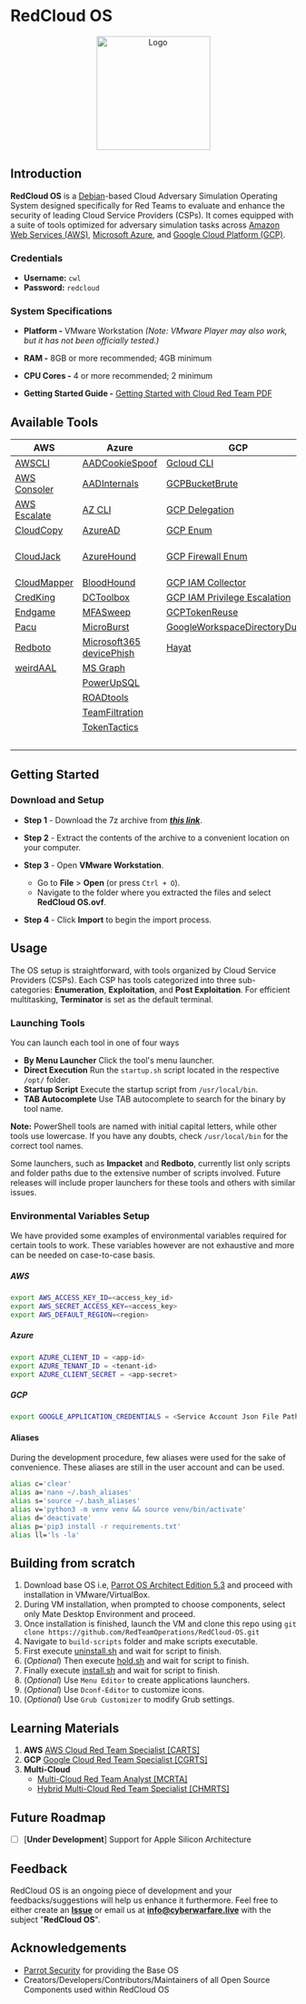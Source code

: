 # RedCloud OS

<p align="center">
  <img src="Logo.png" alt="Logo" width="200"/>
</p>

## Introduction

**RedCloud OS** is a [Debian](https://www.debian.org/)-based Cloud Adversary Simulation Operating System designed specifically for Red Teams to evaluate and enhance the security of leading Cloud Service Providers (CSPs). It comes equipped with a suite of tools optimized for adversary simulation tasks across [Amazon Web Services (AWS)](https://aws.amazon.com/), [Microsoft Azure](https://azure.microsoft.com/en-us), and [Google Cloud Platform (GCP)](https://cloud.google.com/).

### Credentials

- **Username:** `cwl`
- **Password:** `redcloud`

### System Specifications

- **Platform -** VMware Workstation _(Note: VMware Player may also work, but it has not been officially tested.)_

- **RAM -** 8GB or more recommended; 4GB minimum

- **CPU Cores -** 4 or more recommended; 2 minimum

- **Getting Started Guide -** [Getting Started with Cloud Red Team PDF](https://github.com/RedTeamOperations/RedCloud-OS/blob/main/build-scripts/Getting%20Started%20with%20Cloud%20Red%20Team.pdf)

## Available Tools

| **AWS**                                                         | **Azure**                                                       | **GCP**                                                      | **Multi-Cloud**  |
|-----------------------------------------------------------------|-----------------------------------------------------------------|--------------------------------------------------------------|----------------------------------------------------------------|
| [AWSCLI](https://github.com/aws/aws-cli/tree/v2)                | [AADCookieSpoof](https://github.com/jsa2/aadcookiespoof)        | [Gcloud CLI](https://cloud.google.com/sdk/gcloud/)           | [Cartography](https://github.com/lyft/cartography)             |
| [AWS Consoler](https://github.com/NetSPI/aws_consoler)          | [AADInternals](https://github.com/Gerenios/AADInternals)        | [GCPBucketBrute](https://github.com/RhinoSecurityLabs/GCPBucketBrute) | [CCAT](https://github.com/RhinoSecurityLabs/ccat)  |
| [AWS Escalate](https://github.com/RhinoSecurityLabs/Security-Research/blob/master/tools/aws-pentest-tools/aws_escalate.py) | [AZ CLI](https://github.com/Azure/azure-cli) | [GCP Delegation](https://gitlab.com/gitlab-com/gl-security/threatmanagement/redteam/redteam-public/gcp_misc) | [CloudBrute](https://github.com/0xsha/CloudBrute)  |
| [CloudCopy](https://github.com/Static-Flow/CloudCopy)           | [AzureAD](https://github.com/Azure/azure-docs-powershell-azuread) | [GCP Enum](https://gitlab.com/gitlab-com/gl-security/threatmanagement/redteam/redteam-public/gcp_enum) | [CloudEnum](https://github.com/initstring/cloud_enum/) |
| [CloudJack](https://github.com/prevade/cloudjack)               | [AzureHound](https://github.com/BloodHoundAD/AzureHound)        | [GCP Firewall Enum](https://gitlab.com/gitlab-com/gl-security/threatmanagement/redteam/redteam-public/gcp_firewall_enum) | [Cloud Service Enum](https://github.com/NotSoSecure/cloud-service-enum) |
| [CloudMapper](https://github.com/duo-labs/cloudmapper)          | [BloodHound](https://github.com/BloodHoundAD/BloodHound)        | [GCP IAM Collector](https://github.com/marcin-kolda/gcp-iam-collector) | [Evilginx2](https://github.com/kgretzky/evilginx2)  |
| [CredKing](https://github.com/ustayready/CredKing)              | [DCToolbox](https://github.com/DanielChronlund/DCToolbox)       | [GCP IAM Privilege Escalation](https://github.com/RhinoSecurityLabs/GCP-IAM-Privilege-Escalation) | [Gitleaks](https://github.com/gitleaks/gitleaks) |
| [Endgame](https://github.com/hoodoer/endgame)                   | [MFASweep](https://github.com/dafthack/MFASweep)                | [GCPTokenReuse](https://github.com/RedTeamOperations/GCPTokenReuse) | [Impacket](https://github.com/fortra/impacket) |
| [Pacu](https://github.com/RhinoSecurityLabs/pacu)               | [MicroBurst](https://github.com/NetSPI/MicroBurst)              | [GoogleWorkspaceDirectoryDump](https://github.com/RedTeamOperations/GoogleWorkspaceDirectoryDump) | [Leonidas](https://github.com/WithSecureLabs/leonidas) |
| [Redboto](https://github.com/ihamburglar/Redboto)               | [Microsoft365 devicePhish](https://github.com/optiv/Microsoft365_devicePhish) | [Hayat](https://github.com/DenizParlak/hayat)                | [Modlishka](https://github.com/drk1wi/Modlishka) |
| [weirdAAL](https://github.com/carnal0wnage/weirdAAL)            | [MS Graph](https://github.com/microsoftgraph/msgraph-sdk-powershell) |                                                              | [Mose](https://github.com/master-of-servers/mose)  |
|                                                                 | [PowerUpSQL](https://github.com/NetSPI/PowerUpSQL)             |                                                              | [PurplePanda](https://github.com/carlospolop/PurplePanda) |
|                                                                 | [ROADtools](https://github.com/dirkjanm/ROADtools)              |                                                              | [Responder](https://github.com/lgandx/Responder) |
|                                                                 | [TeamFiltration](https://github.com/Flangvik/TeamFiltration)    |                                                              | [ScoutSuite](https://github.com/nccgroup/ScoutSuite)  |
|                                                                 | [TokenTactics](https://github.com/rvrsh3ll/TokenTactics)        |                                                              | [SkyArk](https://github.com/cyberark/SkyArk)  |
|                                                                 |                                                                 |                                                              | [Zphisher](https://github.com/htr-tech/zphisher)  |

## Getting Started

### Download and Setup

- **Step 1** - Download the 7z archive from **_[this link](https://linktr.ee/redcloudos)_**.

- **Step 2** - Extract the contents of the archive to a convenient location on your computer.

- **Step 3** - Open **VMware Workstation**.
  - Go to **File** > **Open** (or press `Ctrl + O`).
  - Navigate to the folder where you extracted the files and select **RedCloud OS.ovf**.

- **Step 4** - Click **Import** to begin the import process.

## Usage

The OS setup is straightforward, with tools organized by Cloud Service Providers (CSPs). Each CSP has tools categorized into three sub-categories: **Enumeration**, **Exploitation**, and **Post Exploitation**. For efficient multitasking, **Terminator** is set as the default terminal.

### Launching Tools

You can launch each tool in one of four ways

- **By Menu Launcher** Click the tool's menu launcher.
- **Direct Execution** Run the `startup.sh` script located in the respective `/opt/` folder.
- **Startup Script** Execute the startup script from `/usr/local/bin`.
- **TAB Autocomplete** Use TAB autocomplete to search for the binary by tool name.

**Note:** PowerShell tools are named with initial capital letters, while other tools use lowercase. If you have any doubts, check `/usr/local/bin` for the correct tool names.

Some launchers, such as **Impacket** and **Redboto**, currently list only scripts and folder paths due to the extensive number of scripts involved. Future releases will include proper launchers for these tools and others with similar issues.

### Environmental Variables Setup

We have provided some examples of environmental variables required for certain tools to work. These variables however are not exhaustive and more can be needed on case-to-case basis.

##### AWS
```bash
export AWS_ACCESS_KEY_ID=<access_key_id>
export AWS_SECRET_ACCESS_KEY=<access_key>
export AWS_DEFAULT_REGION=<region>
```
##### Azure
```bash
export AZURE_CLIENT_ID = <app-id>
export AZURE_TENANT_ID = <tenant-id>
export AZURE_CLIENT_SECRET = <app-secret>

```
##### GCP
```bash
export GOOGLE_APPLICATION_CREDENTIALS = <Service Account Json File Path>
```

#### Aliases

During the development procedure, few aliases were used for the sake of convenience. These aliases are still in the user account and can be used.
```bash
alias c='clear'
alias a='nano ~/.bash_aliases'
alias s='source ~/.bash_aliases'
alias v='python3 -m venv venv && source venv/bin/activate'
alias d='deactivate'
alias p='pip3 install -r requirements.txt'
alias ll='ls -la'
```

## Building from scratch

1. Download base OS i.e, [Parrot OS Architect Edition 5.3](https://parrotsec.org/download/?version=architect) and proceed with installation in VMware/VirtualBox.
2. During VM installation, when prompted to choose components, select only Mate Desktop Environment and proceed.
3. Once installation is finished, launch the VM and clone this repo using `git clone https://github.com/RedTeamOperations/RedCloud-OS.git`
4. Navigate to `build-scripts` folder and make scripts executable.
5. First execute [uninstall.sh](https://github.com/RedTeamOperations/RedCloud-OS/blob/main/build-scripts/uninstall.sh) and wait for script to finish.
6. (_Optional_) Then execute [hold.sh](https://github.com/RedTeamOperations/RedCloud-OS/blob/main/build-scripts/hold.sh) and wait for script to finish.
7. Finally execute [install.sh](https://github.com/RedTeamOperations/RedCloud-OS/blob/main/build-scripts/install.sh) and wait for script to finish.
8. (_Optional_) Use `Menu Editor` to create applications launchers.
9. (_Optional_) Use `Dconf-Editor` to customize icons.
10. (_Optional_) Use `Grub Customizer` to modify Grub settings.

## Learning Materials

1. **AWS** [AWS Cloud Red Team Specialist [CARTS]](https://cyberwarfare.live/product/aws-cloud-red-team-specialist-carts/)
2. **GCP** [Google Cloud Red Team Specialist [CGRTS]](https://cyberwarfare.live/product/google-cloud-red-team-specialist-cgrts/)
3. **Multi-Cloud**
    - [Multi-Cloud Red Team Analyst [MCRTA]](https://cyberwarfare.live/product/multi-cloud-red-team-analyst-mcrta/)
    - [Hybrid Multi-Cloud Red Team Specialist [CHMRTS]](https://cyberwarfare.live/product/hybrid-multi-cloud-red-team-specialist-chmrts/)

## Future Roadmap
- [ ] [**Under Development**] Support for Apple Silicon Architecture

## Feedback

 RedCloud OS is an ongoing piece of development and your feedbacks/suggestions will help us enhance it furthermore. Feel free to either create an [**Issue**](https://github.com/RedTeamOperations/RedCloud-OS/issues) or email us at **info@cyberwarfare.live** with the subject "**RedCloud OS**".

## Acknowledgements

- [Parrot Security](https://www.parrotsec.org/) for providing the Base OS
- Creators/Developers/Contributors/Maintainers of all Open Source Components used within RedCloud OS
